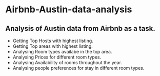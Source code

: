 # Airbnb-Austin-data-analysis
## Analysis of Austin data from Airbnb as a task.
- Getting Top Hosts with highest listing.
- Getting Top areas with highest listing.
- Analysing Room types availabe in the top area. 
- Analysing Prices for different room types.
- Analysing Availability of rooms throughout the year.
- Analysing people preferences for stay in different room types. 

